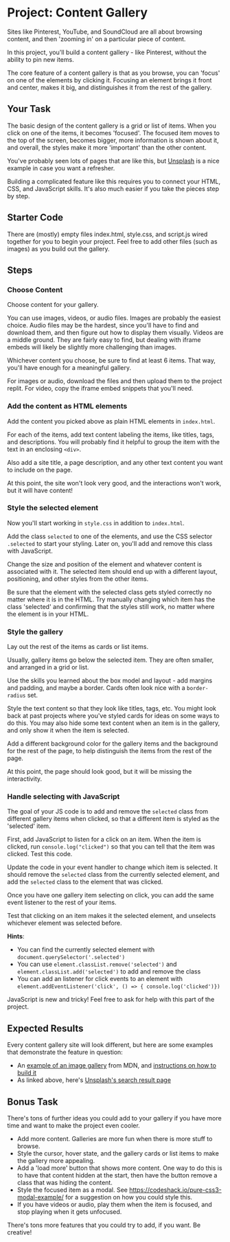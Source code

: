 # Project: Content Gallery

Sites like Pinterest, YouTube, and SoundCloud are all about browsing content, and then 'zooming in' on a particular piece of content.

In this project, you'll build a content gallery - like Pinterest, without the ability to pin new items.

The core feature of a content gallery is that as you browse, you can 'focus' on one of the elements by clicking it. Focusing an element brings it front and center, makes it big, and distinguishes it from the rest of the gallery.

## Your Task

The basic design of the content gallery is a grid or list of items. When you click on one of the items, it becomes 'focused'. The focused item moves to the top of the screen, becomes bigger, more information is shown about it, and overall, the styles make it more 'important' than the other content.

You've probably seen lots of pages that are like this, but [Unsplash](https://unsplash.com/s/photos/puppy) is a nice example in case you want a refresher.

Building a complicated feature like this requires you to connect your HTML, CSS, and JavaScript skills. It's also much easier if you take the pieces step by step.

## Starter Code

There are (mostly) empty files index.html, style.css, and script.js wired
together for you to begin your project. Feel free to add other files (such as
images) as you build out the gallery.

## Steps

### Choose Content

Choose content for your gallery.

You can use images, videos, or audio files. Images are probably the easiest choice. Audio files may be the hardest, since you'll have to find and download them, and then figure out how to display them visually. Videos are a middle ground. They are fairly easy to find, but dealing with iframe embeds will likely be slightly more challenging than images.

Whichever content you choose, be sure to find at least 6 items. That way, you'll have enough for a meaningful gallery.

For images or audio, download the files and then upload them to the project replit. For video, copy the iframe embed snippets that you'll need.

### Add the content as HTML elements

Add the content you picked above as plain HTML elements in `index.html`.

For each of the items, add text content labeling the items, like titles, tags, and descriptions. You will probably find it helpful to group the item with the text in an enclosing `<div>`.
 
Also add a site title, a page description, and any other text content you want to include on the page.

At this point, the site won't look very good, and the interactions won't work, but it will have content!

### Style the selected element

Now you'll start working in `style.css` in addition to `index.html`.

Add the class `selected` to one of the elements, and use the CSS selector `.selected` to start your styling. Later on, you'll add and remove this class with JavaScript.

Change the size and position of the element and whatever content is associated with it. The selected item should end up with a different layout, positioning, and other styles from the other items.

Be sure that the element with the selected class gets styled correctly no matter where it is in the HTML. Try manually changing which item has the class 'selected' and confirming that the styles still work, no matter where the element is in your HTML.

### Style the gallery

Lay out the rest of the items as cards or list items.

Usually, gallery items go below the selected item. They are often smaller, and arranged in a grid or list.

Use the skills you learned about the box model and layout - add margins and padding, and maybe a border. Cards often look nice with a `border-radius` set.

Style the text content so that they look like titles, tags, etc. You might look back at past projects where you've styled cards for ideas on some ways to do this. You may also hide some text content when an item is in the gallery, and only show it when the item is selected.

Add a different background color for the gallery items and the background for the rest of the page, to help distinguish the items from the rest of the page.

At this point, the page should look good, but it will be missing the interactivity.

### Handle selecting with JavaScript

The goal of your JS code is to add and remove the `selected` class from different gallery items when clicked, so that a different item is styled as the 'selected' item.

First, add JavaScript to listen for a click on an item. When the item is clicked, run `console.log("clicked")` so that you can tell that the item was clicked. Test this code.

Update the code in your event handler to change which item is selected. It should remove the `selected` class from the currently selected element, and add the `selected` class to the element that was clicked.

Once you have one gallery item selecting on click, you can add the same event listener to the rest of your items.

Test that clicking on an item makes it the selected element, and unselects whichever element was selected before.

**Hints**:

- You can find the currently selected element with `document.querySelector('.selected')`
- You can use `element.classList.remove('selected')` and `element.classList.add('selected')` to add and remove the class
- You can add an listener for click events to an element with `element.addEventListener('click', () => { console.log('clicked')})`

JavaScript is new and tricky! Feel free to ask for help with this part of the project.

## Expected Results

Every content gallery site will look different, but here are some examples that demonstrate the feature in question:

* An [example of an image gallery](https://mdn.github.io/learning-area/javascript/building-blocks/gallery/) from MDN, and [instructions on how to build it](https://developer.mozilla.org/en-US/docs/Learn/JavaScript/Building_blocks/Image_gallery)
* As linked above, here's [Unsplash's search result page](https://unsplash.com/s/photos/puppy)

## Bonus Task

There's tons of further ideas you could add to your gallery if you have more time and want to make the project even cooler.

* Add more content. Galleries are more fun when there is more stuff to browse.
* Style the cursor, hover state, and the gallery cards or list items to make the gallery more appealing.
* Add a 'load more' button that shows more content. One way to do this is to have that content hidden at the start, then have the button remove a class that was hiding the content.
* Style the focused item as a modal. See  https://codeshack.io/pure-css3-modal-example/ for a suggestion on how you could style this.
* If you have videos or audio, play them when the item is focused, and stop playing when it gets unfocused.

There's tons more features that you could try to add, if you want. Be creative!
